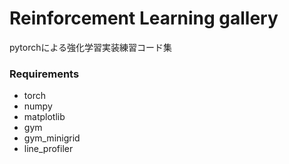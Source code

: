 # Reinforcement Learning gallery

pytorchによる強化学習実装練習コード集

### Requirements
- torch
- numpy
- matplotlib
- gym
- gym_minigrid
- line_profiler

